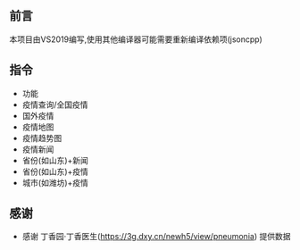 ## 前言  
本项目由VS2019编写,使用其他编译器可能需要重新编译依赖项(jsoncpp)

## 指令 
- 功能
- 疫情查询/全国疫情
- 国外疫情
- 疫情地图
- 疫情趋势图
- 疫情新闻
- 省份(如山东)+新闻
- 省份(如山东)+疫情
- 城市(如潍坊)+疫情

## 感谢
- 感谢 丁香园·丁香医生(https://3g.dxy.cn/newh5/view/pneumonia) 提供数据
  